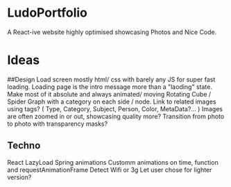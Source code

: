 # LudoPortfolio
 A React-ive website highly optimised showcasing Photos and Nice Code.

# Ideas

##Design 
 Load screen mostly html/ css with barely any JS for super fast loading.
	Loading page is the intro message more than a "laoding" state.
 Make most of it absolute and always animated/ moving
 Rotating Cube / Spider Graph with a category on each side / node.
	Link to related images using tags? ( Type, Category, Subject, Person, Color, MetaData?... )
 Images are often zoomed in or out, showcasing quality more?
 Transition from photo to photo with transparency masks?
	
## Techno
 React
 LazyLoad
 Spring animations
 Customm animations on time, function and requestAnimationFrame
 Detect Wifi or 3g
 Let user chose for lighter version?
 
